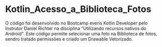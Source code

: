 # Kotlin_Acesso_a_Biblioteca_Fotos

O código foi desenvolvido no Bootcamp everis Kotlin Developer pelo 
Instrutor Daniel Richter na disciplina "Utilizando recursos nativos do Android".
Este código permite selecionar uma foto na Biblioteca de fotos, sendro tratado permissões e 
criado um Drawable Vetorizado.
